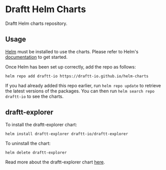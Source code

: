 # Draftt Helm Charts

Draftt Helm charts repository.

## Usage

[Helm](https://helm.sh) must be installed to use the charts.  Please refer to
Helm's [documentation](https://helm.sh/docs) to get started.

Once Helm has been set up correctly, add the repo as follows:

    helm repo add draftt-io https://draftt-io.github.io/helm-charts

If you had already added this repo earlier, run `helm repo update` to retrieve
the latest versions of the packages. You can then run `helm search repo
draftt-io` to see the charts.

## draftt-explorer

To install the draftt-explorer chart:

    helm install draftt-explorer draftt-io/draftt-explorer

To uninstall the chart:

    helm delete draftt-explorer

Read more about the draftt-explorer chart [here](charts/draftt-explorer/README.md).